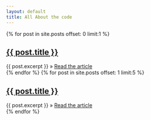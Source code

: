 ```yaml
---
layout: default
title: All About the code
---
```


<div class="hero display-grid">
<div class="posts">
  <div>
  {% for post in site.posts offset: 0 limit:1 %}
     <article>
     <h2><a href="{{ post.url }}">{{ post.title }}</a></h2>
      {{ post.excerpt }}
       &raquo; <a href="{{ post.url }}"> Read the article</a>
    </article>
  {% endfor %}
  {% for post in site.posts offset: 1 limit:5 %}
     <article>
     <h2><a class="no-prerender" href="{{ post.url }}">{{ post.title }}</a></h2>
      {{ post.excerpt }}
       &raquo; <a href="{{ post.url }}"> Read the article</a>
    </article>
  {% endfor %}
  </div>
</div>
